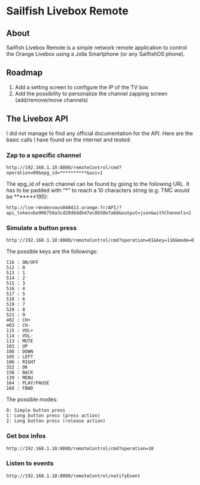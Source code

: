# Sailfish Livebox Remote

## About

Sailfish Livebox Remote is a simple network remote application to control the Orange Livebox using a Jolla Smartphone (or any SailfishOS phone).

## Roadmap

1. Add a setting screen to configure the IP of the TV box
2. Add the possibility to personalize the channel zapping screen (add/remove/move channels)

## The Livebox API

I did not manage to find any official documentation for the API. Here are the basic calls I have found on the internet and tested:

### Zap to a specific channel

    http://192.168.1.10:8080/remoteControl/cmd?operation=09&epg_id=**********&uui=1

The epg_id of each channel can be found by going to the following URL. It has to be padded with "\*" to reach a 10 characters string (e.g. TMC would be *******195):

    http://lsm-rendezvous040413.orange.fr/API/?api_token=be906750a3cd20d6ddb47ec0b50e7a68&output=json&withChannels=1
    
### Simulate a button press

    http://192.168.1.10:8080/remoteControl/cmd?operation=01&key=116&mode=0
    
The possible keys are the followings:

    116 : ON/OFF
    512 : 0
    513 : 1
    514 : 2
    515 : 3
    516 : 4
    517 : 5
    518 : 6
    519 : 7
    520 : 8
    521 : 9
    402 : CH+
    403 : CH-
    115 : VOL+
    114 : VOL-
    113 : MUTE
    103 : UP
    108 : DOWN
    105 : LEFT
    106 : RIGHT
    352 : OK
    158 : BACK
    139 : MENU
    164 : PLAY/PAUSE
    168 : FBWD

The possible modes:

    0: Simple button press
    1: Long button press (press action)
    2: Long button press (release action)

### Get box infos

    http://192.168.1.10:8080/remoteControl/cmd?operation=10
    
### Listen to events

    http://192.168.1.10:8080/remoteControl/notifyEvent
